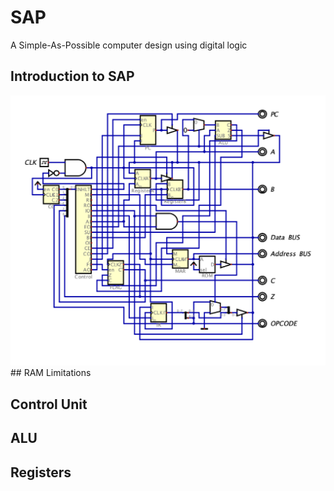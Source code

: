 # SAP
A Simple-As-Possible computer design using digital logic

## Introduction to SAP
<img src="Images/SAP.png">
## RAM Limitations

## Control Unit

## ALU

## Registers
